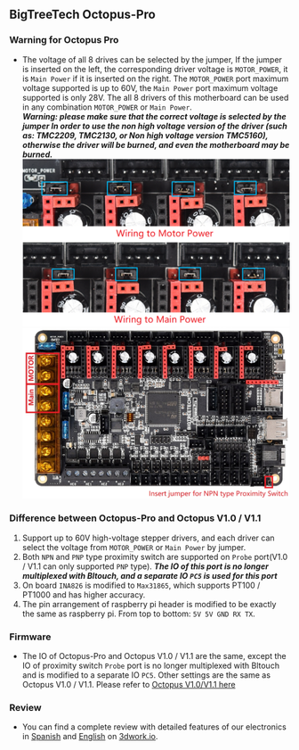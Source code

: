 ## BigTreeTech Octopus-Pro

### Warning for Octopus Pro
* The voltage of all 8 drives can be selected by the jumper, If the jumper is inserted on the left, the corresponding driver voltage is `MOTOR_POWER`, it is `Main Power` if it is inserted on the right. The `MOTOR_POWER` port maximum voltage supported is up to 60V, the `Main Power` port maximum voltage supported is only 28V. The all 8 drivers of this motherboard can be used in any combination `MOTOR_POWER` or `Main Power`.<br/>
***Warning: please make sure that the correct voltage is selected by the jumper In order to use the non high voltage version of the driver (such as: TMC2209, TMC2130, or Non high voltage version TMC5160), otherwise the driver will be burned, and even the motherboard may be burned.***<br/>
  <img src=Images/stepper_60V.png width="600" /><br/>
  <img src=Images/stepper_24V.png width="600" /><br/>
  <img src=Images/board.jpg width="800" /><br/>

### Difference between Octopus-Pro and Octopus V1.0 / V1.1
  1. Support up to 60V high-voltage stepper drivers, and each driver can select the voltage from `MOTOR_POWER` or `Main Power` by jumper.
  2. Both `NPN` and `PNP` type proximity switch are supported on `Probe` port(V1.0 / V1.1 can only supported `PNP` type). ***The IO of this port is no longer multiplexed with Bltouch, and a separate IO `PC5` is used for this port***
  3. On board `INA826` is modified to `Max31865`, which supports PT100 / PT1000 and has higher accuracy.
  4. The pin arrangement of raspberry pi header is modified to be exactly the same as raspberry pi. From top to bottom: `5V 5V GND RX TX`.

### Firmware
  * The IO of Octopus-Pro and Octopus V1.0 / V1.1 are the same, except the IO of proximity switch `Probe` port is no longer multiplexed with Bltouch and is modified to a separate IO `PC5`. Other settings are the same as Octopus V1.0 / V1.1. Please refer to [Octopus V1.0/V1.1 here](https://github.com/bigtreetech/BIGTREETECH-OCTOPUS-V1.0)

### Review
  * You can find a complete review with detailed features of our electronics in [Spanish](https://3dwork.io/btt-octopus-pro) and [English](https://3dwork.io/en/btt-octopus-pro) on [3dwork.io](https://3dwork.io/).
